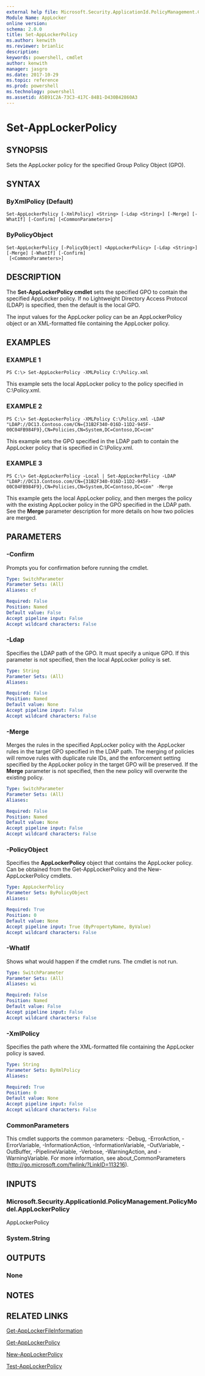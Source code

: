 ```yaml
---
external help file: Microsoft.Security.ApplicationId.PolicyManagement.Cmdlets.dll-Help.xml
Module Name: AppLocker
online version: 
schema: 2.0.0
title: Set-AppLockerPolicy
ms.author: kenwith
ms.reviewer: brianlic
description: 
keywords: powershell, cmdlet
author: kenwith
manager: jasgro
ms.date: 2017-10-29
ms.topic: reference
ms.prod: powershell
ms.technology: powershell
ms.assetid: A5B91C2A-73C3-417C-84B1-D430B42860A3
---
```


# Set-AppLockerPolicy

## SYNOPSIS
Sets the AppLocker policy for the specified Group Policy Object (GPO).

## SYNTAX

### ByXmlPolicy (Default)
```
Set-AppLockerPolicy [-XmlPolicy] <String> [-Ldap <String>] [-Merge] [-WhatIf] [-Confirm] [<CommonParameters>]
```

### ByPolicyObject
```
Set-AppLockerPolicy [-PolicyObject] <AppLockerPolicy> [-Ldap <String>] [-Merge] [-WhatIf] [-Confirm]
 [<CommonParameters>]
```

## DESCRIPTION
The **Set-AppLockerPolicy cmdlet** sets the specified GPO to contain the specified AppLocker policy.
If no Lightweight Directory Access Protocol (LDAP) is specified, then the default is the local GPO.

The input values for the AppLocker policy can be an AppLockerPolicy object or an XML-formatted file containing the AppLocker policy.

## EXAMPLES

### EXAMPLE 1
```
PS C:\> Set-AppLockerPolicy -XMLPolicy C:\Policy.xml
```

This example sets the local AppLocker policy to the policy specified in C:\Policy.xml.

### EXAMPLE 2
```
PS C:\> Set-AppLockerPolicy -XMLPolicy C:\Policy.xml -LDAP "LDAP://DC13.Contoso.com/CN={31B2F340-016D-11D2-945F-00C04FB984F9},CN=Policies,CN=System,DC=Contoso,DC=com"
```

This example sets the GPO specified in the LDAP path to contain the AppLocker policy that is specified in C:\Policy.xml.

### EXAMPLE 3
```
PS C:\> Get-AppLockerPolicy -Local | Set-AppLockerPolicy -LDAP "LDAP://DC13.Contoso.com/CN={31B2F340-016D-11D2-945F-00C04FB984F9},CN=Policies,CN=System,DC=Contoso,DC=com" -Merge
```

This example gets the local AppLocker policy, and then merges the policy with the existing AppLocker policy in the GPO specified in the LDAP path.
See the **Merge** parameter description for more details on how two policies are merged.

## PARAMETERS

### -Confirm
Prompts you for confirmation before running the cmdlet.

```yaml
Type: SwitchParameter
Parameter Sets: (All)
Aliases: cf

Required: False
Position: Named
Default value: False
Accept pipeline input: False
Accept wildcard characters: False
```

### -Ldap
Specifies the LDAP path of the GPO.
It must specify a unique GPO.
If this parameter is not specified, then the local AppLocker policy is set.

```yaml
Type: String
Parameter Sets: (All)
Aliases: 

Required: False
Position: Named
Default value: None
Accept pipeline input: False
Accept wildcard characters: False
```

### -Merge
Merges the rules in the specified AppLocker policy with the AppLocker rules in the target GPO specified in the LDAP path.
The merging of policies will remove rules with duplicate rule IDs, and the enforcement setting specified by the AppLocker policy in the target GPO will be preserved.
If the **Merge** parameter is not specified, then the new policy will overwrite the existing policy.

```yaml
Type: SwitchParameter
Parameter Sets: (All)
Aliases: 

Required: False
Position: Named
Default value: None
Accept pipeline input: False
Accept wildcard characters: False
```

### -PolicyObject
Specifies the **AppLockerPolicy** object that contains the AppLocker policy.
Can be obtained from the Get-AppLockerPolicy and the New-AppLockerPolicy cmdlets.

```yaml
Type: AppLockerPolicy
Parameter Sets: ByPolicyObject
Aliases: 

Required: True
Position: 0
Default value: None
Accept pipeline input: True (ByPropertyName, ByValue)
Accept wildcard characters: False
```

### -WhatIf
Shows what would happen if the cmdlet runs.
The cmdlet is not run.

```yaml
Type: SwitchParameter
Parameter Sets: (All)
Aliases: wi

Required: False
Position: Named
Default value: False
Accept pipeline input: False
Accept wildcard characters: False
```

### -XmlPolicy
Specifies the path where the XML-formatted file containing the AppLocker policy is saved.

```yaml
Type: String
Parameter Sets: ByXmlPolicy
Aliases: 

Required: True
Position: 0
Default value: None
Accept pipeline input: False
Accept wildcard characters: False
```

### CommonParameters
This cmdlet supports the common parameters: -Debug, -ErrorAction, -ErrorVariable, -InformationAction, -InformationVariable, -OutVariable, -OutBuffer, -PipelineVariable, -Verbose, -WarningAction, and -WarningVariable. For more information, see about_CommonParameters (http://go.microsoft.com/fwlink/?LinkID=113216).

## INPUTS

### Microsoft.Security.ApplicationId.PolicyManagement.PolicyModel.AppLockerPolicy
AppLockerPolicy

### System.String

## OUTPUTS

### None

## NOTES

## RELATED LINKS

[Get-AppLockerFileInformation](./Get-AppLockerFileInformation.md)

[Get-AppLockerPolicy](./Get-AppLockerPolicy.md)

[New-AppLockerPolicy](./New-AppLockerPolicy.md)

[Test-AppLockerPolicy](./Test-AppLockerPolicy.md)

